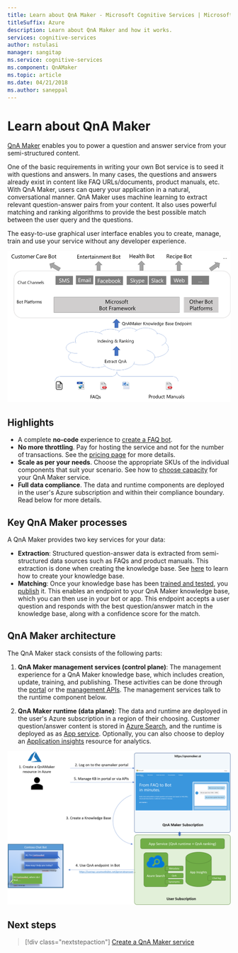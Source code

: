 ```yaml
---
title: Learn about QnA Maker - Microsoft Cognitive Services | Microsoft Docs
titleSuffix: Azure
description: Learn about QnA Maker and how it works.
services: cognitive-services
author: nstulasi
manager: sangitap
ms.service: cognitive-services
ms.component: QnAMaker
ms.topic: article
ms.date: 04/21/2018
ms.author: saneppal
---
```

# Learn about QnA Maker

[QnA Maker](https://qnamaker.ai) enables you to power a question and answer service from your semi-structured content. 

One of the basic requirements in writing your own Bot service is to seed it with questions and answers. In many cases, the questions and answers already exist in content like FAQ URLs/documents, product manuals, etc. With QnA Maker, users can query your application in a natural, conversational manner. QnA Maker uses machine learning to extract relevant question-answer pairs from your content. It also uses powerful matching and ranking algorithms to provide the best possible match between the user query and the questions.

The easy-to-use graphical user interface enables you to create, manage, train and use your service without any developer experience. 

![Overview](../media/qnamaker-overview-learnabout/overview.png)

## Highlights
- A complete **no-code** experience to [create a FAQ bot](https://aka.ms/qnamaker-docs-create-faqbot).
- **No more throttling**. Pay for hosting the service and not for the number of transactions. See the [pricing page](https://aka.ms/qnamaker-docs-pricing) for more details.
- **Scale as per your needs**. Choose the appropriate SKUs of the individual components that suit your scenario. See how to [choose capacity](https://aka.ms/qnamaker-docs-capacity) for your QnA Maker service.
- **Full data compliance**. The data and runtime components are deployed in the user's Azure subscription and within their compliance boundary. Read below for more details.

## Key QnA Maker processes
A QnA Maker provides two key services for your data:
* **Extraction**: Structured question-answer data is extracted from semi-structured data sources such as FAQs and product manuals. This extraction is done when creating the knowledge base. See [here](https://aka.ms/qnamaker-docs-createkb) to learn how to create your knowledge base.
* **Matching**: Once your knowledge base has been [trained and tested](https://aka.ms/qnamaker-docs-trainkb), you [publish](https://aka.ms/qnamaker-docs-publishkb) it. This enables an endpoint to your QnA Maker knowledge base, which you can then use in your bot or app. This endpoint accepts a user question and responds with the best question/answer match in the knowledge base, along with a confidence score for the match.

## QnA Maker architecture
The QnA Maker stack consists of the following parts:

1. **QnA Maker management services (control plane)**: The management experience for a QnA Maker knowledge base, which includes creation, update, training, and publishing. These activities can be done through the [portal](https://qnamaker.ai) or the [management APIs](https://aka.ms/qnamaker-v4-apis). The management services talk to the runtime component below.

2. **QnA Maker runtime (data plane)**: The data and runtime are deployed in the user's Azure subscription in a region of their choosing. Customer question/answer content is stored in [Azure Search](https://azure.microsoft.com/en-us/services/search/), and the runtime is deployed as as [App service](https://azure.microsoft.com/en-us/services/app-service/). Optionally, you can also choose to deploy an [Application insights](https://azure.microsoft.com/en-us/services/application-insights/) resource for analytics.

![Architecture](../media/qnamaker-overview-learnabout/architecture.png)

## Next steps

> [!div class="nextstepaction"]
> [Create a QnA Maker service](../how-to/set-up-qnamaker-service-azure.md)
